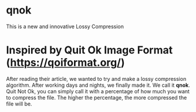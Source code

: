 # qnok
This is a new and innovative Lossy Compression 

# Inspired by Quit Ok Image Format (https://qoiformat.org/)
After reading their article, we wanted to try and make a lossy compression algorithm. After working days and nights, we finally made it. We call it **qnok**. Quit Not Ok, you can simply call it with a percentage of how much you want to compress the file. The higher the percentage, the more compressed the file will be.